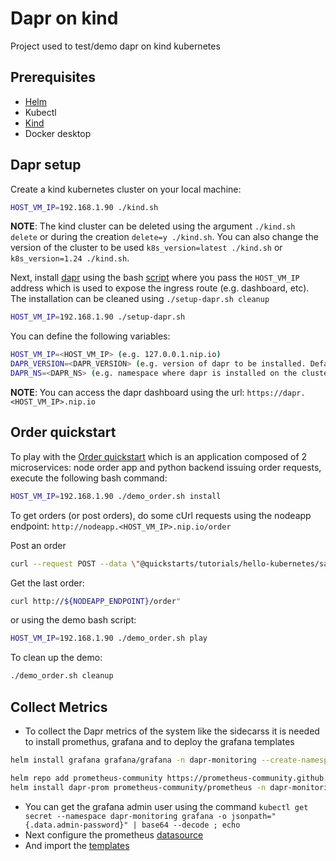 # Dapr on kind

Project used to test/demo dapr on kind kubernetes

## Prerequisites

- [Helm](https://helm.sh/docs/intro/install/)
- Kubectl
- [Kind](https://kind.sigs.k8s.io/docs/user/quick-start/#installation)
- Docker desktop

## Dapr setup

Create a kind kubernetes cluster on your local machine:

```bash
HOST_VM_IP=192.168.1.90 ./kind.sh
```

**NOTE**: The kind cluster can be deleted using the argument `./kind.sh delete` or during the creation `delete=y ./kind.sh`.
You can also change the version of the cluster to be used `k8s_version=latest ./kind.sh` or `k8s_version=1.24 ./kind.sh`.

Next, install [dapr](https://dapr.io/) using the bash [script](./setup-dapr.sh) where you pass the `HOST_VM_IP` address
which is used to expose the ingress route (e.g. dashboard, etc). The installation can be cleaned using `./setup-dapr.sh cleanup`

```bash
HOST_VM_IP=192.168.1.90 ./setup-dapr.sh
```

You can define the following variables:
```bash
HOST_VM_IP=<HOST_VM_IP> (e.g. 127.0.0.1.nip.io)
DAPR_VERSION=<DAPR_VERSION> (e.g. version of dapr to be installed. Default: 1.9.6)
DAPR_NS=<DAPR_NS> (e.g. namespace where dapr is installed on the cluster. Default: dapr)
```

**NOTE**: You can access the dapr dashboard using the url: `https://dapr.<HOST_VM_IP>.nip.io`

## Order quickstart

To play with the [Order quickstart](https://github.com/dapr/quickstarts/tree/master/tutorials/hello-kubernetes) which is an application composed of 2 microservices: node order app and python backend issuing
order requests, execute the following bash command:
```bash
HOST_VM_IP=192.168.1.90 ./demo_order.sh install
```

To get orders (or post orders), do some cUrl requests using the nodeapp endpoint: `http://nodeapp.<HOST_VM_IP>.nip.io/order`

Post an order
```bash
curl --request POST --data \"@quickstarts/tutorials/hello-kubernetes/sample.json\" --header Content-Type:application/json http://${NODEAPP_ENDPOINT}/neworder
```

Get the last order:
```bash
curl http://${NODEAPP_ENDPOINT}/order"
```

or using the demo bash script:
```bash
HOST_VM_IP=192.168.1.90 ./demo_order.sh play
```

To clean up the demo:

```bash
./demo_order.sh cleanup
```

## Collect Metrics

- To collect the Dapr metrics of the system like the sidecarss it is needed to install promethus, grafana and to deploy the grafana templates

```bash
helm install grafana grafana/grafana -n dapr-monitoring --create-namespace --set ingress.enabled=true --set ingress.hosts="{dapr-monitoring.127.0.0.1.nip.io}"

helm repo add prometheus-community https://prometheus-community.github.io/helm-charts
helm install dapr-prom prometheus-community/prometheus -n dapr-monitoring
```
- You can get the grafana admin user using the command `kubectl get secret --namespace dapr-monitoring grafana -o jsonpath="{.data.admin-password}" | base64 --decode ; echo`
- Next configure the prometheus [datasource](https://docs.dapr.io/operations/monitoring/metrics/grafana/#configure-prometheus-as-data-source)
- And import the [templates](https://docs.dapr.io/operations/monitoring/metrics/grafana/#import-dashboards-in-grafana)

